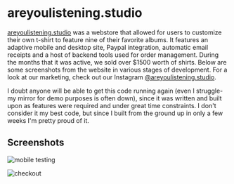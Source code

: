 # areyoulistening.studio

[areyoulistening.studio](https://ayl.gardna.net) was a webstore that allowed for users to customize their own t-shirt to feature nine of their favorite albums. It features an adaptive mobile and desktop site, Paypal integration, automatic email receipts and a host of backend tools used for order management. During the months that it was active, we sold over $1500 worth of shirts. Below are some screenshots from the website in various stages of development. For a look at our marketing, check out our Instagram [@areyoulistening.studio](https://www.instagram.com/areyoulistening.studio/).

I doubt anyone will be able to get this code running again (even I struggle- my mirror for demo purposes is often down), since it was written and built upon as features were required and under great time constraints. I don't consider it my best code, but since I built from the ground up in only a few weeks I'm pretty proud of it.

## Screenshots

![mobile testing](https://gardna.net/f/ayl/mobile2.jpg)

![checkout](https://gardna.net/f/ayl/mobile1.png)
